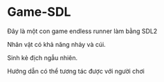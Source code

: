 # Game-SDL
Đây là một con game endless runner làm bằng SDL2

Nhân vật có khả năng nhảy và cúi.

Sinh kẻ địch ngẫu nhiên.

Hướng dẫn có thể tương tác được với người chơi

